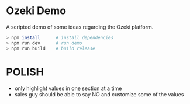 # Ozeki Demo

A scripted demo of some ideas regarding the Ozeki platform.

```bash
> npm install      # install dependencies
> npm run dev      # run demo
> npm run build    # build release
```

# POLISH

  * only highlight values in one section at a time
  * sales guy should be able to say NO and customize some of the values
